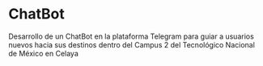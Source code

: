 # ChatBot
Desarrollo de un ChatBot en la plataforma Telegram para guiar a usuarios nuevos hacia sus destinos dentro del Campus 2 del Tecnológico Nacional de México en Celaya
